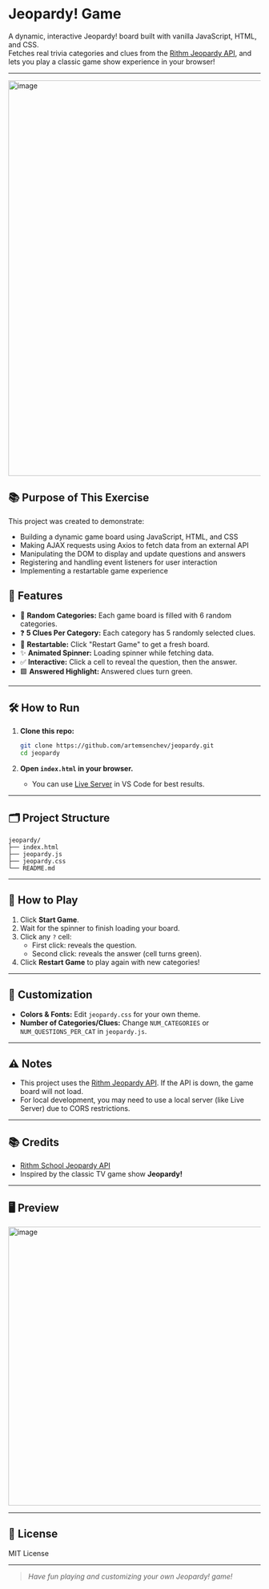 # Jeopardy! Game

A dynamic, interactive Jeopardy! board built with vanilla JavaScript, HTML, and CSS.  
Fetches real trivia categories and clues from the [Rithm Jeopardy API](https://rithm-jeopardy.herokuapp.com/), and lets you play a classic game show experience in your browser!

---

<img width="1624" height="790" alt="image" src="https://github.com/user-attachments/assets/5ac4e85c-5754-4c55-9cdd-317193f42db0" />

## 📚 Purpose of This Exercise

This project was created to demonstrate:

- Building a dynamic game board using JavaScript, HTML, and CSS
- Making AJAX requests using Axios to fetch data from an external API
- Manipulating the DOM to display and update questions and answers
- Registering and handling event listeners for user interaction
- Implementing a restartable game experience

## 🚀 Features

- 🎲 **Random Categories:** Each game board is filled with 6 random categories.
- ❓ **5 Clues Per Category:** Each category has 5 randomly selected clues.
- 🔄 **Restartable:** Click "Restart Game" to get a fresh board.
- ✨ **Animated Spinner:** Loading spinner while fetching data.
- ✅ **Interactive:** Click a cell to reveal the question, then the answer.
- 🟩 **Answered Highlight:** Answered clues turn green.

---

## 🛠️ How to Run

1. **Clone this repo:**

   ```sh
   git clone https://github.com/artemsenchev/jeopardy.git
   cd jeopardy
   ```

2. **Open `index.html` in your browser.**
   - You can use [Live Server](https://marketplace.visualstudio.com/items?itemName=ritwickdey.LiveServer) in VS Code for best results.

---

## 🗂️ Project Structure

```
jeopardy/
├── index.html
├── jeopardy.js
├── jeopardy.css
└── README.md
```

---

## 📝 How to Play

1. Click **Start Game**.
2. Wait for the spinner to finish loading your board.
3. Click any `?` cell:
   - First click: reveals the question.
   - Second click: reveals the answer (cell turns green).
4. Click **Restart Game** to play again with new categories!

---

## 🎨 Customization

- **Colors & Fonts:** Edit `jeopardy.css` for your own theme.
- **Number of Categories/Clues:** Change `NUM_CATEGORIES` or `NUM_QUESTIONS_PER_CAT` in `jeopardy.js`.

---

## ⚠️ Notes

- This project uses the [Rithm Jeopardy API](https://rithm-jeopardy.herokuapp.com/). If the API is down, the game board will not load.
- For local development, you may need to use a local server (like Live Server) due to CORS restrictions.

---

## 📚 Credits

- [Rithm School Jeopardy API](https://rithm-jeopardy.herokuapp.com/)
- Inspired by the classic TV game show **Jeopardy!**

---

## 🖥️ Preview

<img width="1620" height="557" alt="image" src="https://github.com/user-attachments/assets/97287fad-bd5b-4262-be91-aefaa682b824" />


---

## 📄 License

MIT License

---

> _Have fun playing and customizing your own Jeopardy! game!_
